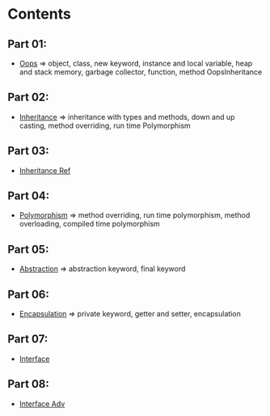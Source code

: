 # Contents

## Part 01:
- [Oops](https://github.com/anu3dev/learningJava/blob/main/src/oopsInJava/Oops.java) => object, class, new keyword, instance and local variable, heap and stack memory, garbage collector, function, method OopsInheritance

## Part 02:
- [Inheritance](https://github.com/anu3dev/learningJava/blob/main/src/oopsInJava/Inheritance.java) => inheritance with types and methods, down and up casting, method overriding, run time Polymorphism

## Part 03:
- [Inheritance Ref](https://github.com/anu3dev/learningJava/blob/main/src/oopsInJava/InheritanceRef.java)

## Part 04:
- [Polymorphism](https://github.com/anu3dev/learningJava/blob/main/src/oopsInJava/Polymorphism.java) => method overriding, run time polymorphism, method overloading, compiled time polymorphism 

## Part 05:
- [Abstraction](https://github.com/anu3dev/learningJava/blob/main/src/oopsInJava/Abstraction.java) => abstraction keyword, final keyword

## Part 06:
- [Encapsulation](https://github.com/anu3dev/learningJava/blob/main/src/oopsInJava/Encapsulation.java) => private keyword, getter and setter, encapsulation

## Part 07: 
- [Interface](https://github.com/anu3dev/learningJava/blob/main/src/oopsInJava/Interface.java)

## Part 08:
- [Interface Adv](https://github.com/anu3dev/learningJava/blob/main/src/oopsInJava/InterfaceAdv.java)
